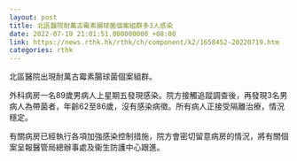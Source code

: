 ```yaml
---
layout: post
title: 北區醫院耐萬古霉素腸球菌個案組群多3人感染
date: 2022-07-19 21:01:51.000000000 +08:00
link: https://news.rthk.hk/rthk/ch/component/k2/1658452-20220719.htm
categories: rthk
---
```


北區醫院出現耐萬古霉素腸球菌個案組群。

外科病房一名89歲男病人上星期五發現感染。院方接觸追蹤調查後，再發現3名男病人為帶菌者，年齡62至86歲，沒有感染病徵。所有病人正接受隔離治療，情況穩定。
  
有關病房已經執行各項加強感染控制措施，院方會密切留意病房的情況，將有關個案呈報醫管局總辦事處及衞生防護中心跟進。
